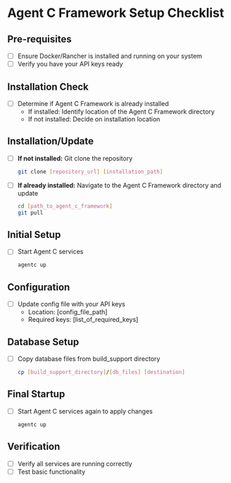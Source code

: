 # Agent C Framework Setup Checklist

## Pre-requisites
- [ ] Ensure Docker/Rancher is installed and running on your system
- [ ] Verify you have your API keys ready

## Installation Check
- [ ] Determine if Agent C Framework is already installed
  - If installed: Identify location of the Agent C Framework directory
  - If not installed: Decide on installation location

## Installation/Update
- [ ] **If not installed:** Git clone the repository
  ```bash
  git clone [repository_url] [installation_path]
  ```
- [ ] **If already installed:** Navigate to the Agent C Framework directory and update
  ```bash
  cd [path_to_agent_c_framework]
  git pull
  ```

## Initial Setup
- [ ] Start Agent C services
  ```bash
  agentc up
  ```

## Configuration
- [ ] Update config file with your API keys
  - Location: [config_file_path]
  - Required keys: [list_of_required_keys]

## Database Setup
- [ ] Copy database files from build_support directory
  ```bash
  cp [build_support_directory]/[db_files] [destination]
  ```

## Final Startup
- [ ] Start Agent C services again to apply changes
  ```bash
  agentc up
  ```

## Verification
- [ ] Verify all services are running correctly
- [ ] Test basic functionality